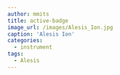 ```yaml
---
author: mmits
title: active-badge
image_url: /images/Alesis_Ion.jpg
caption: 'Alesis Ion'
categories:
  - instrument
tags:
  - Alesis
---
```

